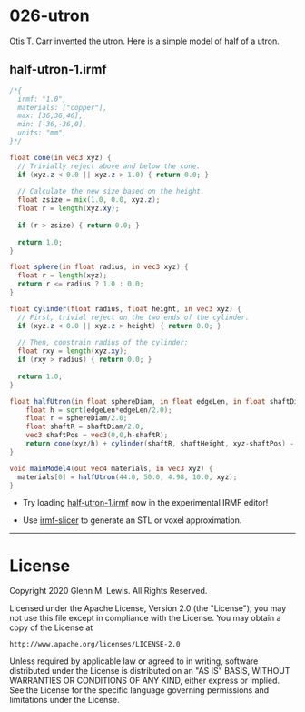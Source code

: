 # 026-utron

Otis T. Carr invented the utron. Here is a simple model of half of a utron.

## half-utron-1.irmf

```glsl
/*{
  irmf: "1.0",
  materials: ["copper"],
  max: [36,36,46],
  min: [-36,-36,0],
  units: "mm",
}*/

float cone(in vec3 xyz) {
  // Trivially reject above and below the cone.
  if (xyz.z < 0.0 || xyz.z > 1.0) { return 0.0; }
  
  // Calculate the new size based on the height.
  float zsize = mix(1.0, 0.0, xyz.z);
  float r = length(xyz.xy);
  
  if (r > zsize) { return 0.0; }
  
  return 1.0;
}

float sphere(in float radius, in vec3 xyz) {
  float r = length(xyz);
  return r <= radius ? 1.0 : 0.0;
}

float cylinder(float radius, float height, in vec3 xyz) {
  // First, trivial reject on the two ends of the cylinder.
  if (xyz.z < 0.0 || xyz.z > height) { return 0.0; }
  
  // Then, constrain radius of the cylinder:
  float rxy = length(xyz.xy);
  if (rxy > radius) { return 0.0; }
  
  return 1.0;
}

float halfUtron(in float sphereDiam, in float edgeLen, in float shaftDiam, in float shaftHeight, in vec3 xyz) {
    float h = sqrt(edgeLen*edgeLen/2.0);
    float r = sphereDiam/2.0;
    float shaftR = shaftDiam/2.0;
    vec3 shaftPos = vec3(0,0,h-shaftR);
    return cone(xyz/h) + cylinder(shaftR, shaftHeight, xyz-shaftPos) - sphere(1.0, xyz/r);
}

void mainModel4(out vec4 materials, in vec3 xyz) {
  materials[0] = halfUtron(44.0, 50.0, 4.98, 10.0, xyz);
}
```

* Try loading [half-utron-1.irmf](https://gmlewis.github.io/irmf-editor/?s=github.com/gmlewis/irmf-examples/blob/master/examples/026-utron/half-utron-1.irmf) now in the experimental IRMF editor!

* Use [irmf-slicer](https://github.com/gmlewis/irmf-slicer) to generate an STL or voxel approximation.

----------------------------------------------------------------------

# License

Copyright 2020 Glenn M. Lewis. All Rights Reserved.

Licensed under the Apache License, Version 2.0 (the "License");
you may not use this file except in compliance with the License.
You may obtain a copy of the License at

    http://www.apache.org/licenses/LICENSE-2.0

Unless required by applicable law or agreed to in writing, software
distributed under the License is distributed on an "AS IS" BASIS,
WITHOUT WARRANTIES OR CONDITIONS OF ANY KIND, either express or implied.
See the License for the specific language governing permissions and
limitations under the License.
